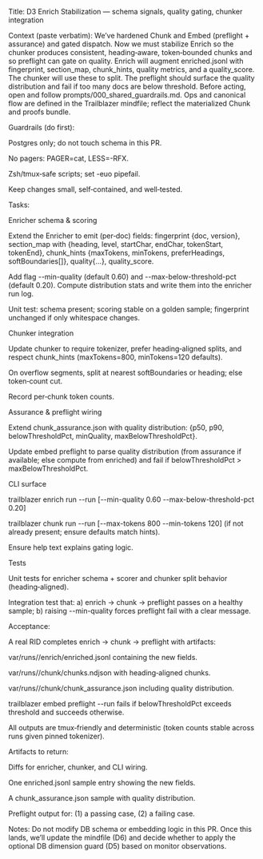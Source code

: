 Title: D3 Enrich Stabilization — schema signals, quality gating, chunker integration

Context (paste verbatim):
We’ve hardened Chunk and Embed (preflight + assurance) and gated dispatch. Now we must stabilize Enrich so the chunker produces consistent, heading‑aware, token‑bounded chunks and so preflight can gate on quality. Enrich will augment enriched.jsonl with fingerprint, section_map, chunk_hints, quality metrics, and a quality_score. The chunker will use these to split. The preflight should surface the quality distribution and fail if too many docs are below threshold. Before acting, open and follow prompts/000_shared_guardrails.md. Ops and canonical flow are defined in the Trailblazer mindfile; reflect the materialized Chunk and proofs bundle.

Guardrails (do first):

Postgres only; do not touch schema in this PR.

No pagers: PAGER=cat, LESS=-RFX.

Zsh/tmux‑safe scripts; set -euo pipefail.

Keep changes small, self‑contained, and well‑tested.

Tasks:

Enricher schema & scoring

Extend the Enricher to emit (per‑doc) fields: fingerprint {doc, version}, section_map with {heading, level, startChar, endChar, tokenStart, tokenEnd}, chunk_hints {maxTokens, minTokens, preferHeadings, softBoundaries[]}, quality{…}, quality_score.

Add flag --min-quality (default 0.60) and --max-below-threshold-pct (default 0.20). Compute distribution stats and write them into the enricher run log.

Unit test: schema present; scoring stable on a golden sample; fingerprint unchanged if only whitespace changes.

Chunker integration

Update chunker to require tokenizer, prefer heading‑aligned splits, and respect chunk_hints (maxTokens=800, minTokens=120 defaults).

On overflow segments, split at nearest softBoundaries or heading; else token‑count cut.

Record per‑chunk token counts.

Assurance & preflight wiring

Extend chunk_assurance.json with quality distribution: {p50, p90, belowThresholdPct, minQuality, maxBelowThresholdPct}.

Update embed preflight to parse quality distribution (from assurance if available; else compute from enriched) and fail if belowThresholdPct > maxBelowThresholdPct.

CLI surface

trailblazer enrich run --run <RID> [--min-quality 0.60 --max-below-threshold-pct 0.20]

trailblazer chunk run --run <RID> [--max-tokens 800 --min-tokens 120] (if not already present; ensure defaults match hints).

Ensure help text explains gating logic.

Tests

Unit tests for enricher schema + scorer and chunker split behavior (heading‑aligned).

Integration test that:
a) enrich → chunk → preflight passes on a healthy sample;
b) raising --min-quality forces preflight fail with a clear message.

Acceptance:

A real RID completes enrich → chunk → preflight with artifacts:

var/runs/<RID>/enrich/enriched.jsonl containing the new fields.

var/runs/<RID>/chunk/chunks.ndjson with heading‑aligned chunks.

var/runs/<RID>/chunk/chunk_assurance.json including quality distribution.

trailblazer embed preflight --run <RID> fails if belowThresholdPct exceeds threshold and succeeds otherwise.

All outputs are tmux‑friendly and deterministic (token counts stable across runs given pinned tokenizer).

Artifacts to return:

Diffs for enricher, chunker, and CLI wiring.

One enriched.jsonl sample entry showing the new fields.

A chunk_assurance.json sample with quality distribution.

Preflight output for: (1) a passing case, (2) a failing case.

Notes:
Do not modify DB schema or embedding logic in this PR. Once this lands, we’ll update the mindfile (D6) and decide whether to apply the optional DB dimension guard (D5) based on monitor observations.
